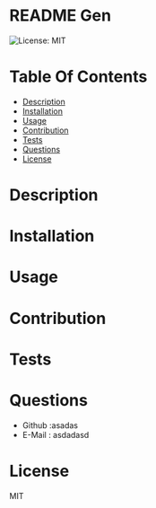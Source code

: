 # README Gen
  ![License: MIT](https://img.shields.io/badge/License-MIT-yellow.svg)
# Table Of Contents
* [Description](#description)
* [Installation](#installation)
* [Usage](#usage)
* [Contribution](#contribution)
* [Tests](#test)
* [Questions](#questions)
* [License](#license)
# Description

# Installation

# Usage

# Contribution

# Tests

# Questions
* Github :asadas
* E-Mail : asdadasd
# License
MIT
